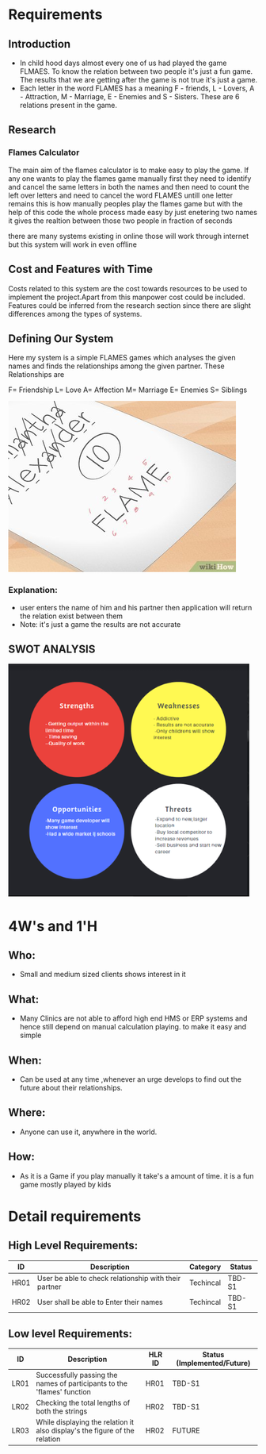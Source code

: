# Requirements
## Introduction
 * In child hood days almost every one of us had played the game FLMAES. To know the relation between two people it's just a fun game. The results that we are getting after the game is not true it's just a game.
 * Each letter in the word FLAMES has a meaning F - friends, L - Lovers, A - Attraction, M - Marriage, E - Enemies and S - Sisters. These are 6 relations present in the game.

## Research
### Flames Calculator
The main aim of the flames calculator is to make easy to play the game. If any one wants to play the flames game manually first they need to identify and cancel the same letters in both the names and then need to count the left over letters and need to cancel the word FLAMES untill one letter remains this is how manually peoples play the flames game but with the help of this code the whole process made easy by just enetering two names it gives the realtion between those two people in fraction of seconds

there are many systems existing in online those will work through internet but this system will work in even offline

## Cost and Features with Time 
Costs related to this system are the cost towards resources to be used to implement the project.Apart from this manpower cost could be included. Features could be inferred from the research section since there are slight differences among the types of systems.

## Defining Our System
Here my system is a simple FLAMES games which analyses the given names and finds the relationships among the given partner. These Relationships are

F= Friendship
L= Love
A= Affection
M= Marriage
E= Enemies
S= Siblings

![Description](https://github.com/man36725/Mini_Project/blob/main/1_Requirements/fl.jpg)
### Explanation:
* user enters the name of him and his partner then application will return the relation exist between them 
* Note: it's just a game the results are not accurate


## SWOT ANALYSIS
![SWOT Analysis](https://github.com/man36725/Mini_Project/blob/main/1_Requirements/swot.PNG)

# 4W&#39;s and 1&#39;H

## Who:
* Small and medium sized clients shows interest in it

## What:
* Many Clinics are not able to afford high end HMS or ERP systems and hence still depend on manual calculation playing. to make it easy and simple 
## When:
* Can be used at any time ,whenever an urge develops to find out the future about their relationships.
## Where:
* Anyone can use it, anywhere in the world.

## How:
* As it is a Game if you play manually it take's a amount of time. it is a fun game mostly played by kids 

# Detail requirements
## High Level Requirements: 
| ID | Description | Category | Status | 
| ----- | ----- | ------- | ---------|
| HR01 | User be able to check relationship with their partner | Techincal | TBD-S1 | 
| HR02 | User shall be able to Enter their names | Techincal | TBD-S1 |

##  Low level Requirements:
 
| ID | Description | HLR ID | Status (Implemented/Future) |
| ------ | --------- | ------ | ----- |
| LR01 | Successfully passing the names of participants to the 'flames' function | HR01 | TBD-S1 |
| LR02 | Checking the total lengths of both the strings  | HR02 | TBD-S1 |
| LR03 | While displaying the relation it also display's the figure of the relation | HR02 | FUTURE |

